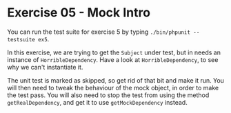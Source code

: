 # Exercise 05 - Mock Intro

You can run the test suite for exercise 5 by typing `./bin/phpunit --testsuite ex5`.

In this exercise, we are trying to get the `Subject` under test, but in needs an instance of `HorribleDependency`.  Have
a look at `HorribleDependency`, to see why we can't instantiate it.

The unit test is marked as skipped, so get rid of that bit and make it run.  You will then need to tweak the behaviour of the mock
object, in order to make the test pass.  You will also need to stop the test from using the method `getRealDependency`, and get
it to use `getMockDependency` instead.
